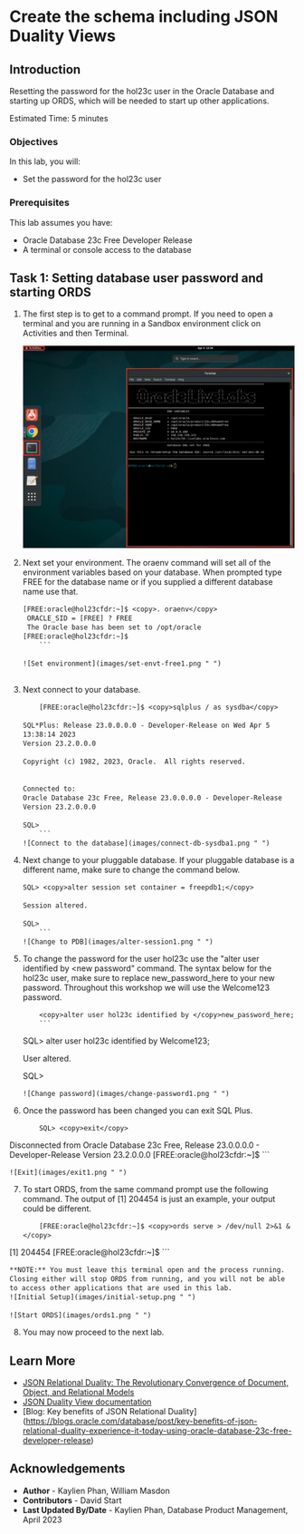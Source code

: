 # Create the schema including JSON Duality Views

## Introduction

Resetting the password for the hol23c user in the Oracle Database and starting up ORDS, which will be needed to start up other applications.

Estimated Time: 5 minutes

### Objectives

In this lab, you will:
* Set the password for the hol23c user

### Prerequisites

This lab assumes you have:
* Oracle Database 23c Free Developer Release
* A terminal or console access to the database

## Task 1: Setting database user password and starting ORDS

1. The first step is to get to a command prompt. If you need to open a terminal and you are running in a Sandbox environment click on Activities and then Terminal.

    ![Open a new terminal](images/open-terminal.png " ")

2. Next set your environment. The oraenv command will set all of the environment variables based on your database. When prompted type FREE for the database name or if you supplied a different database name use that.
    ```
    [FREE:oracle@hol23cfdr:~]$ <copy>. oraenv</copy>
     ORACLE_SID = [FREE] ? FREE
     The Oracle base has been set to /opt/oracle
    [FREE:oracle@hol23cfdr:~]$
		```

    ![Set environment](images/set-envt-free1.png " ")


3. Next connect to your database.
    ```
		[FREE:oracle@hol23cfdr:~]$ <copy>sqlplus / as sysdba</copy>

    SQL*Plus: Release 23.0.0.0.0 - Developer-Release on Wed Apr 5 13:38:14 2023
    Version 23.2.0.0.0

    Copyright (c) 1982, 2023, Oracle.  All rights reserved.


    Connected to:
    Oracle Database 23c Free, Release 23.0.0.0.0 - Developer-Release
    Version 23.2.0.0.0

    SQL>
		```
    ![Connect to the database](images/connect-db-sysdba1.png " ")

4. Next change to your pluggable database. If your pluggable database is a different name, make sure to change the command below.
    ```
    SQL> <copy>alter session set container = freepdb1;</copy>

    Session altered.

    SQL>
		```
    ![Change to PDB](images/alter-session1.png " ")

5. To change the password for the user hol23c use the "alter user <username> identified by <new password" command. The syntax below for the hol23c user, make sure to replace new\_password\_here to your new password. Throughout this workshop we will use the Welcome123 password.
    ```
		<copy>alter user hol23c identified by </copy>new_password_here;
		```
    ```
    SQL> alter user hol23c identified by Welcome123;

    User altered.

    SQL>
    ```
    ![Change password](images/change-password1.png " ")

6. Once the password has been changed you can exit SQL Plus.

    ```
		SQL> <copy>exit</copy>
Disconnected from Oracle Database 23c Free, Release 23.0.0.0.0 - Developer-Release
Version 23.2.0.0.0
[FREE:oracle@hol23cfdr:~]$
		```

    ![Exit](images/exit1.png " ")

7. To start ORDS, from the same command prompt use the following command. The output of [1] 204454 is just an example, your output could be different.

    ```
		[FREE:oracle@hol23cfdr:~]$ <copy>ords serve > /dev/null 2>&1 &</copy>
[1] 204454
[FREE:oracle@hol23cfdr:~]$
		```

    **NOTE:** You must leave this terminal open and the process running. Closing either will stop ORDS from running, and you will not be able to access other applications that are used in this lab.
    ![Initial Setup](images/initial-setup.png " ")

    ![Start ORDS](images/ords1.png " ")


8. You may now proceed to the next lab.

## Learn More

* [JSON Relational Duality: The Revolutionary Convergence of Document, Object, and Relational Models](https://blogs.oracle.com/database/post/json-relational-duality-app-dev)
* [JSON Duality View documentation](http://docs.oracle.com)
* [Blog: Key benefits of JSON Relational Duality] (https://blogs.oracle.com/database/post/key-benefits-of-json-relational-duality-experience-it-today-using-oracle-database-23c-free-developer-release)

## Acknowledgements
* **Author** - Kaylien Phan, William Masdon
* **Contributors** - David Start
* **Last Updated By/Date** - Kaylien Phan, Database Product Management, April 2023

